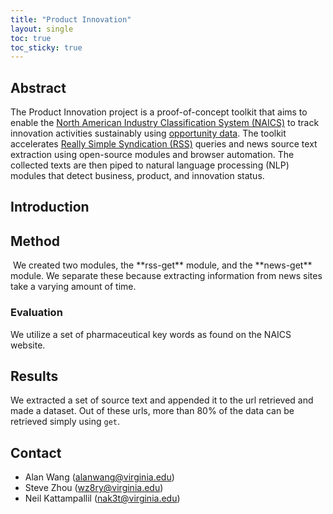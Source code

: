 ```yaml
---
title: "Product Innovation"
layout: single
toc: true
toc_sticky: true
---
```



## Abstract
The Product Innovation project is a proof-of-concept toolkit that aims to enable the [North
American Industry Classification System (NAICS)](https://www.census.gov/naics/#:~:text=The%20North%20American%20Industry%20Classification,to%20the%20U.S.%20business%20economy.) to track innovation activities sustainably using
[opportunity data](https://hdsr.mitpress.mit.edu/pub/hnptx6lq/release/10). The toolkit accelerates [Really Simple Syndication (RSS)](https://en.wikipedia.org/wiki/RSS) queries and news
source text extraction using open-source modules and browser automation. The collected texts
are then piped to natural language processing (NLP) modules that detect business, product,
and innovation status.

## Introduction

## Method
<img src="https://lucid.app/publicSegments/view/e1fac901-5124-444a-9fbd-d051a79b5469/image.png" alt="">
We created two modules, the **rss-get** module, and the **news-get** module. We separate these because extracting information from news sites take a varying amount of time.

### Evaluation
We utilize a set of pharmaceutical key words as found on the NAICS website.

## Results
We extracted a set of source text and appended it to the url retrieved and made a dataset. Out of these urls, more than 80% of the data can be retrieved simply using ```get```.

## Contact
- Alan Wang (alanwang@virginia.edu)
- Steve Zhou (wz8ry@virginia.edu)
- Neil Kattampallil (nak3t@virginia.edu)
